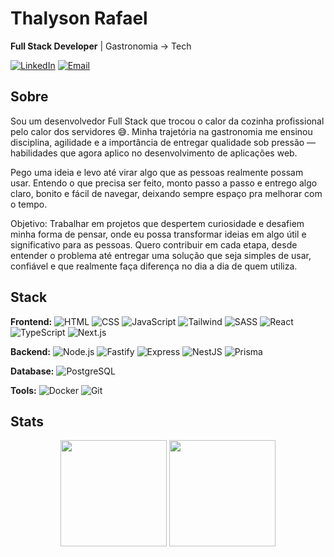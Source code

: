 # Thalyson Rafael

**Full Stack Developer** | Gastronomia → Tech

[![LinkedIn](https://img.shields.io/badge/LinkedIn-%230077B5.svg?logo=linkedin&logoColor=white)](https://www.linkedin.com/in/thalyson-ribeiro-978b682a0/)
[![Email](https://img.shields.io/badge/Email-D14836?logo=gmail&logoColor=white)](mailto:rafinha.head@gmail.com)

## Sobre

Sou um desenvolvedor Full Stack que trocou o calor da cozinha profissional pelo calor dos servidores 😅. Minha trajetória na gastronomia me ensinou disciplina, agilidade e a importância de entregar qualidade sob pressão — habilidades que agora aplico no desenvolvimento de aplicações web.

Pego uma ideia e levo até virar algo que as pessoas realmente possam usar. Entendo o que precisa ser feito, monto passo a passo e entrego algo claro, bonito e fácil de navegar, deixando sempre espaço pra melhorar com o tempo.

Objetivo: Trabalhar em projetos que despertem curiosidade e desafiem minha forma de pensar, onde eu possa transformar ideias em algo útil e significativo para as pessoas. Quero contribuir em cada etapa, desde entender o problema até entregar uma solução que seja simples de usar, confiável e que realmente faça diferença no dia a dia de quem utiliza.

## Stack
**Frontend:** ![HTML](https://img.shields.io/badge/-HTML5-E34F26?style=flat&logo=html5&logoColor=white) ![CSS](https://img.shields.io/badge/-CSS3-1572B6?style=flat&logo=css3&logoColor=white) ![JavaScript](https://img.shields.io/badge/-JavaScript-F7DF1E?style=flat&logo=javascript&logoColor=black) ![Tailwind](https://img.shields.io/badge/-Tailwind_CSS-38B2AC?style=flat&logo=tailwind-css&logoColor=white) ![SASS](https://img.shields.io/badge/-SASS-CC6699?style=flat&logo=sass&logoColor=white) ![React](https://img.shields.io/badge/-React-61DAFB?style=flat&logo=react&logoColor=black) ![TypeScript](https://img.shields.io/badge/-TypeScript-3178C6?style=flat&logo=typescript&logoColor=white) ![Next.js](https://img.shields.io/badge/-Next.js-000000?style=flat&logo=next.js&logoColor=white)

**Backend:** ![Node.js](https://img.shields.io/badge/-Node.js-339933?style=flat&logo=node.js&logoColor=white) ![Fastify](https://img.shields.io/badge/-Fastify-000000?style=flat&logo=fastify&logoColor=white) ![Express](https://img.shields.io/badge/-Express-000000?style=flat&logo=express&logoColor=white) ![NestJS](https://img.shields.io/badge/-NestJS-E0234E?style=flat&logo=nestjs&logoColor=white) ![Prisma](https://img.shields.io/badge/-Prisma-2D3748?style=flat&logo=prisma&logoColor=white)

**Database:** ![PostgreSQL](https://img.shields.io/badge/-PostgreSQL-336791?style=flat&logo=postgresql&logoColor=white)

**Tools:** ![Docker](https://img.shields.io/badge/-Docker-2496ED?style=flat&logo=docker&logoColor=white) ![Git](https://img.shields.io/badge/-Git-F05032?style=flat&logo=git&logoColor=white)

## Stats

<div align="center">
  <img height="170em" src="https://github-readme-stats.vercel.app/api?username=ThalysonRibeiro&show_icons=true&include_all_commits=true&count_private=true&hide_border=true&border_radius=0&bg_color=161318&title_color=fff&text_color=fff&icon_color=A600FF"/>
  <img height="170em" src="https://github-readme-stats.vercel.app/api/top-langs/?username=ThalysonRibeiro&layout=compact&hide_border=true&border_radius=0&bg_color=161318&title_color=fff&text_color=fff&icon_color=A600FF"/>
</div>
